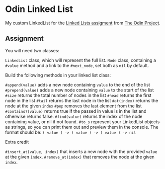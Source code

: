 # Odin Linked List

My custom LinkedList for the [Linked Lists assigment](https://www.theodinproject.com/lessons/ruby-linked-lists) from [The Odin Project](https://www.theodinproject.com/).

## Assignment

You will need two classes:

`LinkedList` class, which will represent the full list.
`Node` class, containing a `#value` method and a link to the `#next_node`, set both as `nil` by default.

Build the following methods in your linked list class:

`#append(value)` adds a new node containing `value` to the end of the list
`#prepend(value)` adds a new node containing `value` to the start of the list
`#size` returns the total number of nodes in the list
`#head` returns the first node in the list
`#tail` returns the last node in the list
`#at(index)` returns the node at the given `index`
`#pop` removes the last element from the list
`#contains?(value)` returns true if the passed in value is in the list and otherwise returns false.
`#find(value)` returns the index of the node containing value, or nil if not found.
`#to_s` represent your LinkedList objects as strings, so you can print them out and preview them in the console. The format should be: `( value ) -> ( value ) -> ( value ) -> nil`

Extra credit

`#insert_at(value, index)` that inserts a new node with the provided `value` at the given `index`.
`#remove_at(index)` that removes the node at the given `index`.
